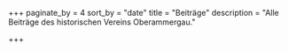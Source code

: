 +++
paginate_by = 4
sort_by = "date"
title = "Beiträge"
description = "Alle Beiträge des historischen Vereins Oberammergau."

+++